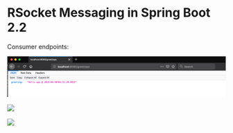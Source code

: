 # RSocket Messaging in Spring Boot 2.2

Consumer endpoints:

![](data/simple-request.png)

![](data/simple-request-stream.png)

![](data/simple-request-stream-error.png)
